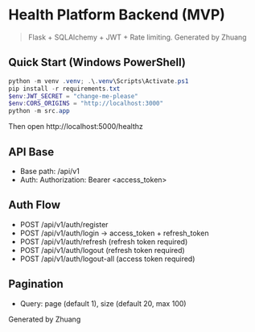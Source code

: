 # Health Platform Backend (MVP)

> Flask + SQLAlchemy + JWT + Rate limiting. Generated by Zhuang

## Quick Start (Windows PowerShell)

```powershell
python -m venv .venv; .\.venv\Scripts\Activate.ps1
pip install -r requirements.txt
$env:JWT_SECRET = "change-me-please"
$env:CORS_ORIGINS = "http://localhost:3000"
python -m src.app
```

Then open http://localhost:5000/healthz

## API Base
- Base path: /api/v1
- Auth: Authorization: Bearer <access_token>

## Auth Flow
- POST /api/v1/auth/register
- POST /api/v1/auth/login -> access_token + refresh_token
- POST /api/v1/auth/refresh (refresh token required)
- POST /api/v1/auth/logout (refresh token required)
- POST /api/v1/auth/logout-all (access token required)

## Pagination
- Query: page (default 1), size (default 20, max 100)

Generated by Zhuang